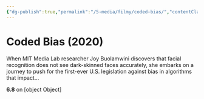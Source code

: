 ```yaml
---
{"dg-publish":true,"permalink":"/5-media/filmy/coded-bias/","contentClasses":"movie","tags":["to-watch","фильм","#Documentary"]}
---
```


# Coded Bias (2020)
​​When MIT Media Lab researcher Joy Buolamwini discovers that facial recognition does not see dark-skinned faces accurately, she embarks on a journey to push for the first-ever U.S. legislation against bias in algorithms that impact...

**6.8** on [object Object]
